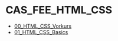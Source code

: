 # CAS_FEE_HTML_CSS

- [00_HTML_CSS_Vorkurs](./00_HTML_CSS_Vorkurs/README.md)
- [01_HTML_CSS_Basics](./01_HTML_CSS_Basics/README.md)
<!-- - [02_HTML_CSS_Tools](./02_HTML_CSS_Tools/README.md) -->
<!-- - [03_HTML_CSS_Challenges](./03_HTML_CSS_Challenges/README.md) -->
